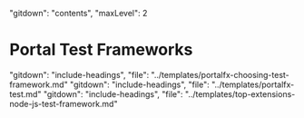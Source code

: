 "gitdown": "contents", "maxLevel": 2

<a name="portal-test-frameworks"></a>
# Portal Test Frameworks
"gitdown": "include-headings", "file": "../templates/portalfx-choosing-test-framework.md"
"gitdown": "include-headings", "file": "../templates/portalfx-test.md"
"gitdown": "include-headings", "file": "../templates/top-extensions-node-js-test-framework.md"
